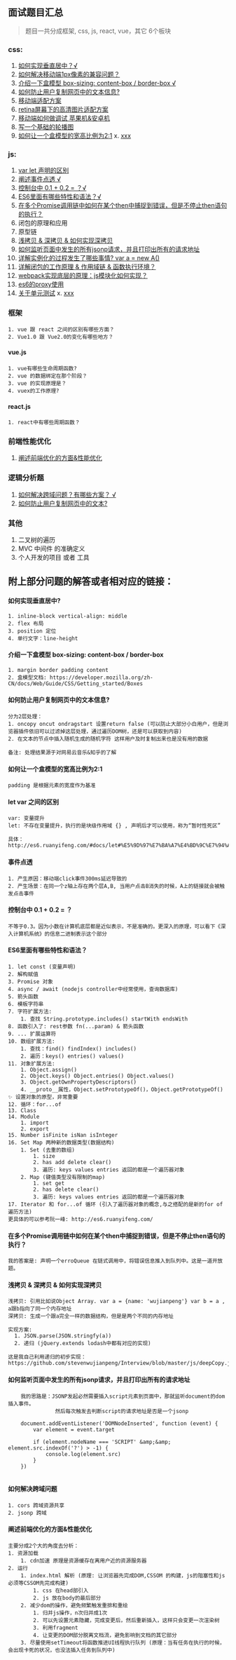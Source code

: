 ## 面试题目汇总

> 题目一共分成框架, css, js, react, vue，其它 6个板块

### css: 
1. <a href="#css-1">如何实现垂直居中？√ </a>
2. <a href="#css-2">如何解决移动端1px像素的兼容问题？</a>
3. <a href="#css-3">介绍一下盒模型 box-sizing: content-box / border-box √</a>
4. <a href="#css-4">如何防止用户复制网页中的文本信息?</a>
5. <a href="#css-5">移动端适配方案</a>
6. <a href="#css-6">retina屏幕下的高清图片适配方案</a>
7. <a href="#css-7">移动端如何做调试 苹果机&安卓机</a>
8. <a href="#css-8">写一个基础的轮播图</a>
9. <a href="#css-9">如何让一个盒模型的宽高比例为2:1</a>
x. <a href="#css-x">xxx</a>
  
### js:
1. <a href="#js-1">var let 声明的区别</a>
2. <a href="#js-2">阐述事件点透 √</a>
3. <a href="#js-3">控制台中 0.1 + 0.2 = ？√</a>
4. <a href="#js-4">ES6里面有哪些特性和语法？√</a>
5. <a href="#js-5">在多个Promise调用链中如何在某个then中捕捉到错误，但是不停止then语句的执行？</a>
6. 闭包的原理和应用
7. 原型链
8. <a href="#js-8">浅拷贝 & 深拷贝 & 如何实现深拷贝</a>
9. <a href="#js-9">如何监听页面中发生的所有jsonp请求，并且打印出所有的请求地址</a>
10. <a href="#js-10">详解实例化的过程发生了哪些事情? var a = new A()</a>
11. <a href="#js-11">详解闭包的工作原理 & 作用域链 & 函数执行环境？</a>
12. <a href="#js-12">webpack实现底层的原理：js模块化如何实现？</a>
13. <a href="#js-13">es6的proxy使用</a>
14. <a href="#js-14">关于单元测试</a>
x. <a href="#js-x">xxx</a>

    
### 框架
    1. vue 跟 react 之间的区别有哪些方面？
    2. Vue1.0 跟 Vue2.0的变化有哪些地方？
    
#### vue.js
    1. vue有哪些生命周期函数?
    2. vue 的数据绑定在那个阶段？
    3. vue 的实现原理是？
    4. vuex的工作原理?
    
#### react.js
    1. react中有哪些周期函数？

### 前端性能优化
1. <a href="#performance-1">阐述前端优化的方面&性能优化</a>

### 逻辑分析题
1. <a href="#other-1">如何解决跨域问题？有哪些方案？ √</a>
2. <a href="#other-2">如何防止用户复制网页中的文本? </a> 

### 其他
1. 二叉树的遍历
2. MVC 中间件 的准确定义 
3. 个人开发的项目 或者 工具 

## 附上部分问题的解答或者相对应的链接：

<h4 id="css-1">如何实现垂直居中?</h4>

```
1. inline-block vertical-align: middle
2. flex 布局
3. position 定位
4. 单行文字：line-height    
```

<h4 id="css-3">介绍一下盒模型 box-sizing: content-box / border-box </h4>

```
1. margin border padding content
2. 盒模型文档: https://developer.mozilla.org/zh-CN/docs/Web/Guide/CSS/Getting_started/Boxes
```

<h4 id="css-4">如何防止用户复制网页中的文本信息?</h4>

```
分为2层处理：
1. oncopy oncut ondragstart 设置return false (可以防止大部分小白用户，但是浏览器插件依旧可以过滤掉这层处理，通过遍历DOM树，还是可以获取到内容)
2. 在文本的节点中插入随机生成的随机字符 这样用户及时复制出来也是没有用的数据

备注: 处理结果源于对网易云音乐&知乎的了解
```

<h4 id="css-9">如何让一个盒模型的宽高比例为2:1</h4>

```
padding 是根据元素的宽度作为基准

```


<h4 id="js-1">let var 之间的区别</h4>

```
var: 变量提升
let: 不存在变量提升，执行的是块级作用域 {} , 声明后才可以使用，称为“暂时性死区”

具体：http://es6.ruanyifeng.com/#docs/let#%E5%9D%97%E7%BA%A7%E4%BD%9C%E7%94%A8%E5%9F%9F
```

<h4 id="js-2">事件点透</h4>

```
1. 产生原因：移动端click事件300ms延迟导致的
2. 产生场景：在同一个z轴上存在两个层A,B, 当用户点击B消失的时候，A上的链接就会被触发点击事件
```

<h4 id="js-3">控制台中 0.1 + 0.2 = ？</h4>

```
不等于0.3。因为小数在计算机底层都是近似表示，不是准确的。更深入的原理，可以看下《深入计算机系统》的信息二进制表示这个部分
```

<h4 id="js-4">ES6里面有哪些特性和语法？</h4>

```
1. let const (变量声明)
2. 解构赋值 
3. Promise 对象 
4. async / await (nodejs controller中经常使用，查询数据库)
5. 箭头函数
6. 模板字符串
7. 字符扩展方法: 
    1. 查找 String.prototype.includes() startWith endsWith 
8. 函数引入了: rest参数 fn(...param) & 箭头函数
9. ... 扩展运算符
10. 数组扩展方法: 
    1. 查找：find() findIndex() includes()  
    2. 遍历：keys() entries() values() 
11. 对象扩展方法: 
    1. Object.assign() 
    2. Object.keys() Object.entries() Object.values() 
    3. Object.getOwnPropertyDescriptors()
    4. __proto__属性，Object.setPrototypeOf()，Object.getPrototypeOf() ✨ 设置对象的原型，非常重要
12. 循环：for...of
13. Class 
14. Module 
    1. import 
    2. export
15. Number isFinite isNan isInteger
16. Set Map 两种新的数据类型(数据结构) 
    1. Set (去重的数组)
        1. size
        2. has add delete clear() 
        3. 遍历: keys values entries 返回的都是一个遍历器对象
    2. Map (键值类型没有限制的map)
        1. set get
        2. has delete clear()    
        3. 遍历: keys values entries 返回的都是一个遍历器对象
17. Iterator 和 for...of 循环 (引入了遍历器对象的概念,与之搭配的是新的for of 遍历方法)
更具体的可以参考阮一峰: http://es6.ruanyifeng.com/
```

<h4 id="js-5">在多个Promise调用链中如何在某个then中捕捉到错误，但是不停止then语句的执行？</h4>

```
我的答案是: 声明一个erroQueue 在链式调用中，将错误信息推入到队列中。这是一道开放题。
```

<h4 id="js-8">浅拷贝 & 深拷贝 & 如何实现深拷贝</h4>

```
浅拷贝: 引用比如说Object Array. var a = {name: 'wujianpeng'} var b = a , a跟b指向了同一个内存地址
深拷贝: 生成一个跟a完全一样的数据结构，但是是两个不同的内存地址

实现方案:
  1. JSON.parse(JSON.stringfy(a))
  2. 递归 (jQuery.extends lodash中都有对应的实现) 
   
这是我自己利用递归的初步实现：https://github.com/stevenwujianpeng/Interview/blob/master/js/deepCopy.js    
```


<h4 id="js-9">如何监听页面中发生的所有jsonp请求，并且打印出所有的请求地址</h4>

```
    我的思路是：JSONP发起必然需要插入script元素到页面中，那就监听document的dom插入事件。
               然后每次触发去判断script的请求地址是否是一个jsonp
    
    document.addEventListener('DOMNodeInserted', function (event) {
        var element = event.target

        if (element.nodeName === 'SCRIPT' &amp;&amp; element.src.indexOf('?') > -1) {
            console.log(element.src)
        }
    })
      
```

<h4 id="other-1">如何解决跨域问题</h4>

```
1. cors 跨域资源共享 
2. jsonp 跨域    
```

<h4 id="performance-1">阐述前端优化的方面&性能优化</h4>

```
主要分成2个大的角度去分析： 
1. 资源加载 
    1. cdn加速 原理是资源缓存在离用户近的资源服务器
2. 运行 
    1. index.html 解析 (原理: 让浏览器先完成DOM,CSSOM 的构建，js的阻塞性和js必须等CSSOM先完成构建)
        1. css 在head部引入
        2. js 放在body的最后部分
    2. 减少dom的操作，避免频繁触发重排和重绘
        1. 归并js操作，n次归并成1次
        2. 可以先设置元素隐藏，完成变更后，然后重新插入，这样只会变更一次渲染树
        3. 利用fragment
        4. 让变更的DOM部分脱离文档流，避免影响到文档的其它部分        
    3. 尽量使用setTimeout将函数推进UI线程执行队列 (原理：当有任务在执行的时候，会出现卡死的状况，也没法插入任务到队列中)     
```     